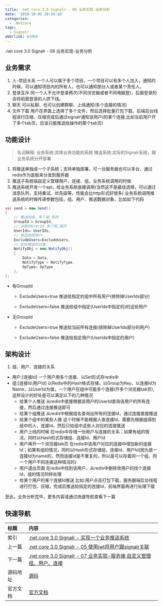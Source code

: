 ```yaml
---
title: .net core 3.0 Signalr - 06 业务实现-业务分析
date: '2019-10-03 20:34:10'
categories:
  - .NetCore
tags:
  - Signalr
abbrlink: 61069
---
```


.net core 3.0 Signalr - 06 业务实现-业务分析
<!-- more -->

## 业务需求
1. 人-项目关系
一个人可以属于多个项目，一个项目可以有多个人加入，通知的时候，可以通知项目内的所有人，也可以通知部分人或者某个责任人。
2. 登录互斥
同一个人不允许登录两次(不同浏览器或者不同电脑登)，后面登录的会将前面登录的人挤下线。
3. 聊天
可以私聊、也可以创建群聊、上线通知(多个连接的情况)
4. 文件下载
用户在界面上选择了多个文件，然后选择批量打包下载，后端后台线程进行压缩、压缩完成后通过signalr通知该用户(的某个连接,比如当前用户开了多个tab页，应该只能推送给操作的那个tab页)

## 功能设计
> 名词解释: 业务系统:具体业务功能的系统     推送系统:实际的Signalr系统，跟业务系统分开部署
1. 将推送单独成一个子系统；支持单独部署，可一台服务器也可以多台，通过redis作为底板来分发到服务器
2. 推送子系统端自定义管理用户、连接、组，业务系统调用的时候
3. 推送系统开发一个api，给业务系统直接调用(当然这不是最佳选择，可以通过消息队列，支持重试、优先级等，性能会比http形式好很多)
业务系统调用推送系统的时候传递参数包括，组、用户、推送数据对象，比如如下代码  
  ``` C#
  var send = new Send()
  {
      // 推送的组，多个用,隔开
      GroupId = GroupId,
      // 关联的UserId 多个用,隔开
      UserIds= UserIds,
      // 是否排除用户
      ExcludeUsers=ExcludeUsers,
      // 实际推送的对象
      NotifyObj = new NotifyObj()
      {
          Data = Data,
          NotifyType = NotifyType,
          OpType= OpType
      },
  };
  ``` 
* 有GroupId
  * ExcludeUsers=true
    推送给指定的组中所有用户(排除掉UserIds部分)

  * ExcludeUsers=false
    推送给组中指定(UserIds中指定的)的这些用户

* 无GroupId
  * ExcludeUsers=true
    推送给当前所有连接(排除掉UserIds部分的用户)

  * ExcludeUsers=false
    推送给指定用户(UserIds中指定的用户)

## 架构设计
1. 组、用户、连接的关系
- 用户:[连接Id]
一个用户用多个连接、以Set形式存redis中
- 组:[连接Id:用户Id]
以Redis中的Hash格式存储，以Group为Key，以连接Id为Name，以UserId为值，一个用户在组中可能多个连接(开多个浏览器tab页),这样设计的好处是可以满足以下的几种情况
  * 给某个人推送
  从redis中直接根据该用户的UserId查询该用户的所有连接，然后通过连接推送即可
  * 给某个组推送
  从redis中根据组名查询出所有的连接Id，通过连接直接推送
  * 给某个组中的某些人推
  这个时候不能根据人查连接Id，需要先根据组得到组中的人、连接Id，然后只给组中这些人对应的连接推送
  * 用户上线的时候
  在redis中存储一份用户与连接的关系；如果有组的情况，同时以Hash形式存储组、连接Id、用户Id
  * 用户再开一个浏览器tab页
  在redis中该用户对应的连接中增加新的连接Id；如果有组的情况，同时以Hash形式存储组、连接Id、用户Id(因为是一连接Id为name的，然而连接Id是不重复的，所以是可以存着同一个组、同一个用户不同连接这种情况的)
  * 用户退出页面
  在redis中找到该用户，从redis中删除改用户的找个连接Id，组的情况同样处理
  * 给某个用户的某个连接Id推送
  比如:用户点击打包下载，服务器端后台线程进行打包、压缩，完成后推送给指定的连接Id，前端界面再进行处理下载

至此，业务分析完毕，更多内容请通过快速导航查看下一篇

## 快速导航

|   标题    |   内容 
|   :---    |   :--- 
|   索引    |   [.net core 3.0 Signalr - 实现一个业务推送系统](/2019/09/20/dotnetcore/signalr/00-introduct/) 
|   上一篇  |   [.net core 3.0 Signalr - 05 使用jwt将用户跟signalr关联](/2019/10/02/dotnetcore/signalr/05-jwt/) 
|   下一篇  |   [.net core 3.0 Signalr - 07 业务实现-服务端 自定义管理组、用户、连接](/2019/10/04/dotnetcore/signalr/07-self-manager/)  
|   源码地址  |   [源码](https://github.com/xiexingen/Core.Signalr.Template) 
|   官方文档  |   [官方文档](https://docs.microsoft.com/zh-CN/aspnet/core/?view=aspnetcore-3.0) 
